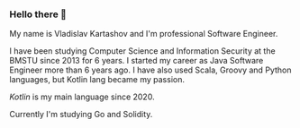 ### Hello there 👋

My name is Vladislav Kartashov and I'm professional Software Engineer.

I have been studying Computer Science and Information Security at the BMSTU since 2013 for 6 years.
I started my career as Java Software Engineer more than 6 years ago.
I have also used Scala, Groovy and Python languages, but Kotlin lang became my passion.

*Kotlin* is my main language since 2020. 

Currently I'm studying Go and Solidity.

